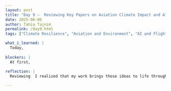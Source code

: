 ```yaml
---
layout: post
title: "Day 9 –  Reviewing Key Papers on Aviation Climate Impact and AI-Driven Solutions"  
date: 2025-06-06
author: Tahia Tajnim
permalink: /day9.html
tags: ["Climate Resilience", "Aviation and Environment", "AI and Flight Delays", "Sustainable Airspace", "Zotero", "Literature Review", "Morgan Library", "WeCare Project"]  

what_i_learned: |
  Today, 
  
blockers: |  
  At first, 
  
reflection: |
  Reviewing  I realized that my work brings those ideas to life through a practical AI tool. I’m building something that can actually support airlines and airports in making better choices—both for people and the planet. I also organized all my readings in Zotero, which will definitely make writing my final report easier. Overall, a productive and inspiring day!

---
```

